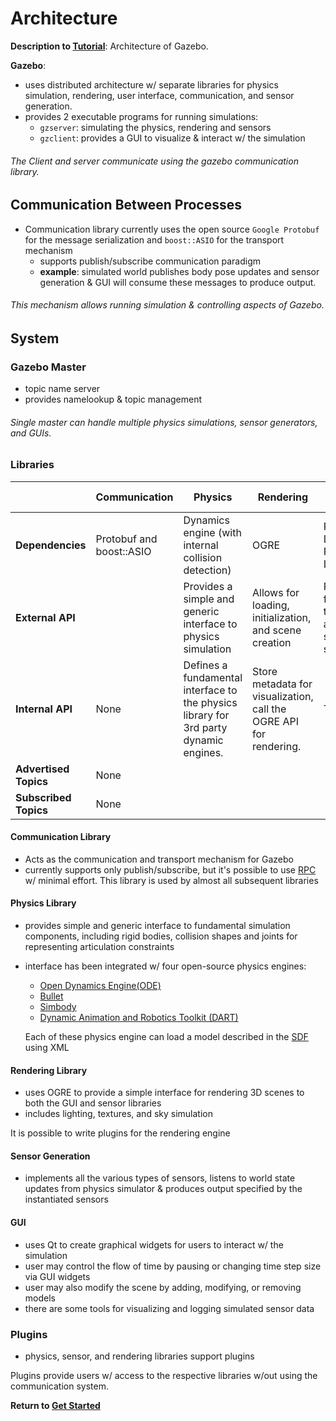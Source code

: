 # Architecture

**Description to [Tutorial][1]**: Architecture of Gazebo.

**Gazebo**:

- uses distributed architecture w/ separate libraries for physics simulation, rendering, user interface, communication, and sensor generation.
- provides 2 executable programs for running simulations:
  - `gzserver`: simulating the physics, rendering and sensors
  - `gzclient`: provides a GUI to visualize & interact w/ the simulation

###### The Client and server communicate using the gazebo communication library.

## Communication Between Processes

- Communication library currently uses the open source `Google Protobuf` for the message serialization and `boost::ASIO` for the transport mechanism
  - supports publish/subscribe communication paradigm
  - **example**: simulated world publishes body pose updates and sensor generation & GUI will consume these messages to produce output.

###### This mechanism allows running simulation & controlling aspects of Gazebo.

## System

### Gazebo Master

- topic name server
- provides namelookup & topic management

###### Single master can handle multiple physics simulations, sensor generators, and GUIs.

### Libraries 

||Communication|Physics|Rendering|Sensor Generation|GUI|
|-----|-----|-----|-----|-----|-----|
|**Dependencies**|Protobuf and boost::ASIO|Dynamics engine (with internal collision detection)|OGRE|Rendering Library, Physics Library|Rendering Library, Qt|
|**External API**||Provides a simple and generic interface to physics simulation|Allows for loading, initialization, and scene creation|Provide functionality to initialize and run a set of sensors|None|
|**Internal API**|None|Defines a fundamental interface to the physics library for 3rd party dynamic engines.|Store metadata for visualization, call the OGRE API for rendering.|TBD|None|
|**Advertised Topics**|None|||||
|**Subscribed Topics**|None|||||

#### Communication Library

- Acts as the communication and transport mechanism for Gazebo
- currently supports only publish/subscribe, but it's possible to use [RPC][8] w/ minimal effort. This library is used by almost all subsequent libraries

#### Physics Library

- provides simple and generic interface to fundamental simulation components, including rigid bodies, collision shapes and joints for representing articulation constraints
- interface has been integrated w/ four open-source physics engines:
  - [Open Dynamics Engine(ODE)][2]  
  - [Bullet][3] 
  - [Simbody][4]
  - [Dynamic Animation and Robotics Toolkit (DART)][5]
  
  Each of these physics engine can load a model described in the [SDF][6] using XML

#### Rendering Library

- uses OGRE to provide a simple interface for rendering 3D scenes to both the GUI and sensor libraries
- includes lighting, textures, and sky simulation

It is possible to write plugins for the rendering engine

#### Sensor Generation

- implements all the various types of sensors, listens to world state updates from physics simulator & produces output specified by the instantiated sensors

#### GUI

- uses Qt to create graphical widgets for users to interact w/ the simulation
- user may control the flow of time by pausing or changing time step size via GUI widgets
- user may also modify the scene by adding, modifying, or removing models
- there are some tools for visualizing and logging simulated sensor data

### Plugins

- physics, sensor, and rendering libraries support plugins

Plugins provide users w/ access to the respective libraries w/out using the communication system.

**Return to [Get Started][7]**

[1]: http://gazebosim.org/tutorials?tut=architecture&cat=get_started
[2]: http://ode.org/
[3]: http://bulletphysics.org/
[4]: https://simtk.org/home/simbody
[5]: http://dartsim.github.io/
[6]: http://sdformat.org/
[7]: ../gazebo_categories/get_started.md 
[8]: https://en.wikipedia.org/wiki/Remote_procedure_call
